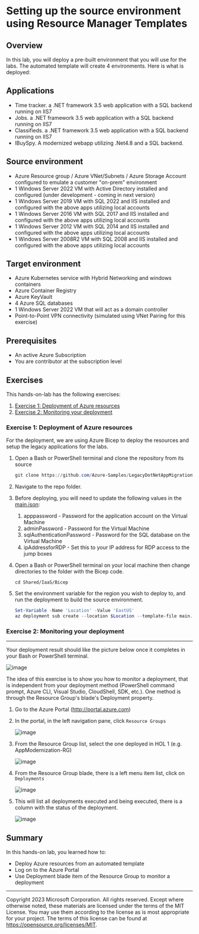 # Setting up the source environment using Resource Manager Templates

## Overview

In this lab, you will deploy a pre-built environment that you will use for the labs. The automated template will create 4 environments. Here is what is deployed:

## Applications
* Time tracker.  a .NET framework 3.5 web application with a SQL backend running on IIS7
* Jobs. a .NET framework 3.5 web application with a SQL backend running on IIS7
* Classifieds.  a .NET framework 3.5 web application with a SQL backend running on IIS7
* IBuySpy. A modernized webapp utilizing .Net4.8 and a SQL backend.

## Source environment
* Azure Resource group / Azure VNet/Subnets / Azure Storage Account configured to emulate a customer "on-prem" environment
* 1 Windows Server 2022 VM with Active Directory installed and configured (under development - coming in next version)
* 1 Windows Server 2019 VM with SQL 2022 and IIS installed and configured with the above apps utilizing local accounts
* 1 Windows Server 2016 VM with SQL 2017 and IIS installed and configured with the above apps utilizing local accounts
* 1 Windows Server 2012 VM with SQL 2014 and IIS installed and configured with the above apps utilizing local accounts
* 1 Windows Server 2008R2 VM with SQL 2008 and IIS installed and configured with the above apps utilizing local accounts

## Target environment

* Azure Kubernetes service with Hybrid Networking and windows containers
* Azure Container Registry
* Azure KeyVault
* 4 Azure SQL databases
* 1 Windows Server 2022 VM that will act as a domain controller
* Point-to-Point VPN connectivity (simulated using VNet Pairing for this exercise)

## Prerequisites

* An active Azure Subscription
* You are contributor at the subscription level

## Exercises

This hands-on-lab has the following exercises:

1. [Exercise 1: Deployment of Azure resources](#exercise-1-deployment-of-azure-resources)
2. [Exercise 2: Monitoring your deployment](#exercise-2-monitoring-your-deployment)

### Exercise 1: Deployment of Azure resources

For the deployment, we are using Azure Bicep to deploy the resources and setup the legacy applications for the labs. 

1. Open a Bash or PowerShell terminal and clone the repository from its source

    ```powershell
    git clone https://github.com/Azure-Samples/LegacyDotNetAppMigrationWorkshop.git
    ```
2. Navigate to the repo folder. 
3. Before deploying, you will need to update the following values in the [main.json](../../Shared/IaaS/Bicep/configs/main.json):
   1. apppassword - Password for the application account on the Virtual Machine
   2. adminPassword - Password for the Virtual Machine 
   3. sqlAuthenticationPassword - Password for the SQL database on the Virtual Machine
   4. ipAddressforRDP - Set this to your IP address for RDP access to the jump boxes
   
4. Open a Bash or PowerShell terminal on your local machine then change directories to the folder with the Bicep code.
   ```
   cd Shared/IaaS/Bicep

5. Set the environment variable for the region you wish to deploy to, and run the deployment to build the source environment.

    ```powershell
    Set-Variable -Name 'Location' -Value 'EastUS'
    az deployment sub create --location $Location --template-file main.bicep
    ```
    
### Exercise 2: Monitoring your deployment<a name="ex4"></a>

----
Your deployment result should like the picture below once it completes in your Bash or PowerShell terminal. 

  ![image](./media/pic7.png)

The idea of this exercise is to show you how to monitor a deployment, that is independent from your deployment method (PowerShell command prompt, Azure CLI, Visual Studio, CloudShell, SDK, etc.). One method is through the Resource Group's blade's Deployment property.

1. Go to the Azure Portal (http://portal.azure.com)

2. In the portal, in the left navigation pane, click `Resource Groups`

    ![image](./media/02-01-c.png)

3. From the Resource Group list, select the one deployed in HOL 1 (e.g. AppModernization-RG)

    ![image](./media/02-01-d.png)

4. From the Resource Group blade, there is a left menu item list, click on `Deployments`

    ![image](./media/pic4.png)

5. This will list all deployments executed and being executed, there is a column with the status of the deployment.

    ![image](./media/pic5.png)



## Summary

In this hands-on lab, you learned how to:

* Deploy Azure resources from an automated template
* Log on to the Azure Portal
* Use Deployment blade item of the Resource Group to monitor a deployment

----

Copyright 2023 Microsoft Corporation. All rights reserved. Except where otherwise noted, these materials are licensed under the terms of the MIT License. You may use them according to the license as is most appropriate for your project. The terms of this license can be found at https://opensource.org/licenses/MIT.

